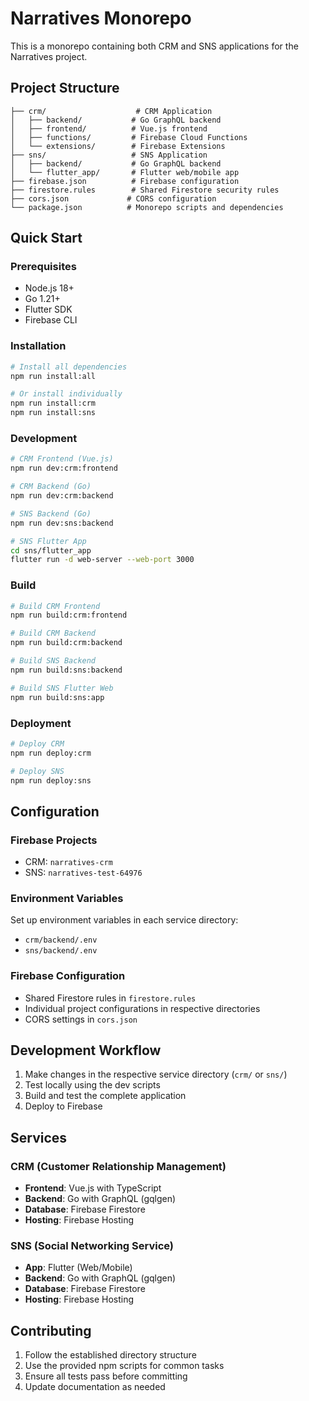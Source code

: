 # Narratives Monorepo

This is a monorepo containing both CRM and SNS applications for the Narratives project.

## Project Structure

```
├── crm/                    # CRM Application
│   ├── backend/           # Go GraphQL backend
│   ├── frontend/          # Vue.js frontend
│   ├── functions/         # Firebase Cloud Functions
│   └── extensions/        # Firebase Extensions
├── sns/                   # SNS Application  
│   ├── backend/           # Go GraphQL backend
│   └── flutter_app/       # Flutter web/mobile app
├── firebase.json          # Firebase configuration
├── firestore.rules        # Shared Firestore security rules
├── cors.json             # CORS configuration
└── package.json          # Monorepo scripts and dependencies
```

## Quick Start

### Prerequisites
- Node.js 18+
- Go 1.21+
- Flutter SDK
- Firebase CLI

### Installation

```bash
# Install all dependencies
npm run install:all

# Or install individually
npm run install:crm
npm run install:sns
```

### Development

```bash
# CRM Frontend (Vue.js)
npm run dev:crm:frontend

# CRM Backend (Go)
npm run dev:crm:backend

# SNS Backend (Go)  
npm run dev:sns:backend

# SNS Flutter App
cd sns/flutter_app
flutter run -d web-server --web-port 3000
```

### Build

```bash
# Build CRM Frontend
npm run build:crm:frontend

# Build CRM Backend
npm run build:crm:backend

# Build SNS Backend
npm run build:sns:backend

# Build SNS Flutter Web
npm run build:sns:app
```

### Deployment

```bash
# Deploy CRM
npm run deploy:crm

# Deploy SNS
npm run deploy:sns
```

## Configuration

### Firebase Projects
- CRM: `narratives-crm`
- SNS: `narratives-test-64976`

### Environment Variables
Set up environment variables in each service directory:
- `crm/backend/.env`
- `sns/backend/.env`

### Firebase Configuration
- Shared Firestore rules in `firestore.rules`
- Individual project configurations in respective directories
- CORS settings in `cors.json`

## Development Workflow

1. Make changes in the respective service directory (`crm/` or `sns/`)
2. Test locally using the dev scripts
3. Build and test the complete application
4. Deploy to Firebase

## Services

### CRM (Customer Relationship Management)
- **Frontend**: Vue.js with TypeScript
- **Backend**: Go with GraphQL (gqlgen)
- **Database**: Firebase Firestore
- **Hosting**: Firebase Hosting

### SNS (Social Networking Service)
- **App**: Flutter (Web/Mobile)
- **Backend**: Go with GraphQL (gqlgen) 
- **Database**: Firebase Firestore
- **Hosting**: Firebase Hosting

## Contributing

1. Follow the established directory structure
2. Use the provided npm scripts for common tasks
3. Ensure all tests pass before committing
4. Update documentation as needed
